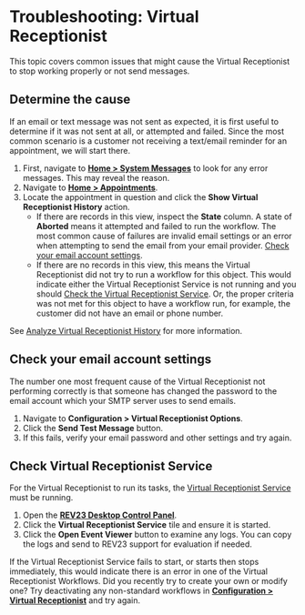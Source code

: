 # Troubleshooting: Virtual Receptionist

This topic covers common issues that might cause the Virtual Receptionist to stop working properly or not send messages.

## Determine the cause

If an email or text message was not sent as expected, it is first useful to determine if it was not sent at all, or attempted and failed. Since the most common scenario is a customer not receiving a text/email reminder for an appointment, we will start there.

1. First, navigate to [**Home > System Messages**](../reference/system-messages.md) to look for any error messages. This may reveal the reason.
2. Navigate to [**Home > Appointments**](../concepts/appointments.md).
3. Locate the appointment in question and click the **Show Virtual Receptionist History** action.
    - If there are records in this view, inspect the **State** column. A state of **Aborted** means it attempted and failed to run the workflow. The most common cause of failures are invalid email settings or an error when attempting to send the email from your email provider. [Check your email account settings](#check-your-email-account-settings).
    - If there are no records in this view, this means the Virtual Receptionist did not try to run a workflow for this object. This would indicate either the Virtual Receptionist Service is not running and you should [Check the Virtual Receptionist Service](#check-virtual-receptionist-service). Or, the proper criteria was not met for this object to have a workflow run, for example, the customer did not have an email or phone number.

See [Analyze Virtual Receptionist History](../concepts/virtual-receptionist.md#analyze-virtual-receptionist-history) for more information.

## Check your email account settings

The number one most frequent cause of the Virtual Receptionist not performing correctly is that someone has changed the password to the email account which your SMTP server uses to send emails.

1. Navigate to **Configuration > Virtual Receptionist Options**.
2. Click the **Send Test Message** button.
3. If this fails, verify your email password and other settings and try again.

## Check Virtual Receptionist Service

For the Virtual Receptionist to run its tasks, the [Virtual Receptionist Service](../server-concepts/virtual-receptionist-service.md) must be running.

1. Open the [**REV23 Desktop Control Panel**](../server-concepts/control-panel.md).
2. Click the **Virtual Receptionist Service** tile and ensure it is started.
3. Click the **Open Event Viewer** button to examine any logs. You can copy the logs and send to REV23 support for evaluation if needed.

If the Virtual Receptionist Service fails to start, or starts then stops immediately, this would indicate there is an error in one of the Virtual Receptionist Workflows. Did you recently try to create your own or modify one? Try deactivating any non-standard workflows in [**Configuration > Virtual Receptionist**](../configuration/virtual-receptionist.md) and try again.
